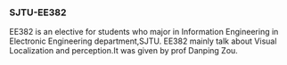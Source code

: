 ### SJTU-EE382

EE382 is an elective for students who major in Information Engineering in Electronic Engineering department,SJTU. EE382 mainly talk about Visual Localization and perception.It was given by prof Danping Zou.
